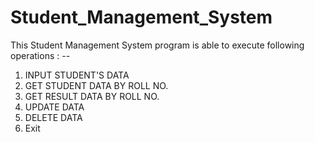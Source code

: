 # Student_Management_System
This Student Management System program is able to execute following operations : --

1. INPUT STUDENT'S DATA
2. GET STUDENT DATA BY ROLL NO. 
3. GET RESULT DATA BY ROLL NO.  
4. UPDATE DATA
5. DELETE DATA
6. Exit
